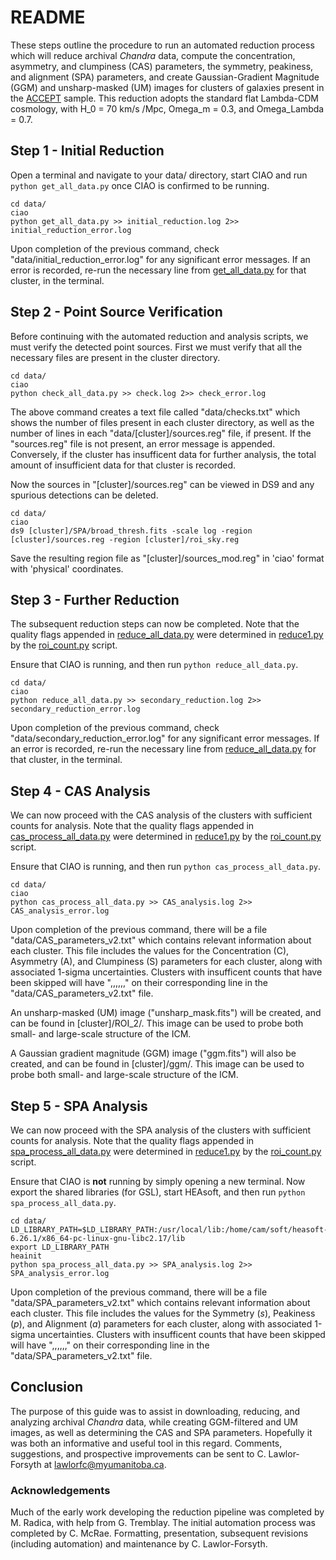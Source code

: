 # README #

These steps outline the procedure to run an automated reduction process which will reduce archival *Chandra* data, compute the concentration, asymmetry, and clumpiness (CAS) parameters, the symmetry, peakiness, and alignment (SPA) parameters, and create Gaussian-Gradient Magnitude (GGM) and unsharp-masked (UM) images for clusters of galaxies present in the [ACCEPT](https://web.pa.msu.edu/astro/MC2/accept/) sample. This reduction adopts the standard flat Lambda-CDM cosmology, with H_0 = 70 km/s /Mpc, Omega_m = 0.3, and Omega_Lambda = 0.7.

## Step 1 - Initial Reduction ##

Open a terminal and navigate to your data/ directory, start CIAO and run `python get_all_data.py` once CIAO is confirmed to be running.
```
cd data/
ciao
python get_all_data.py >> initial_reduction.log 2>> initial_reduction_error.log
```

Upon completion of the previous command, check "data/initial_reduction_error.log" for any significant error messages. If an error is recorded, re-run the necessary line from [get_all_data.py](get_all_data.py) for that cluster, in the terminal.

## Step 2 - Point Source Verification ##

Before continuing with the automated reduction and analysis scripts, we must verify the detected point sources. First we must verify that all the necessary files are present in the cluster directory.
```
cd data/
ciao
python check_all_data.py >> check.log 2>> check_error.log
```

The above command creates a text file called "data/checks.txt" which shows the number of files present in each cluster directory, as well as the number of lines in each "data/[cluster]/sources.reg" file, if present. If the "sources.reg" file is not present, an error message is appended. Conversely, if the cluster has insufficent data for further analysis, the total amount of insufficient data for that cluster is recorded.

Now the sources in "[cluster]/sources.reg" can be viewed in DS9 and any spurious detections can be deleted.
```
cd data/
ciao
ds9 [cluster]/SPA/broad_thresh.fits -scale log -region [cluster]/sources.reg -region [cluster]/roi_sky.reg
```
Save the resulting region file as "[cluster]/sources_mod.reg" in 'ciao' format with 'physical' coordinates.

## Step 3 - Further Reduction ##

The subsequent reduction steps can now be completed. Note that the quality flags appended in [reduce_all_data.py](reduce_all_data.py) were determined in [reduce1.py](reduce1.py) by the [roi_count.py](roi_count.py) script.

Ensure that CIAO is running, and then run `python reduce_all_data.py`.
```
cd data/
ciao
python reduce_all_data.py >> secondary_reduction.log 2>> secondary_reduction_error.log
```

Upon completion of the previous command, check "data/secondary_reduction_error.log" for any significant error messages. If an error is recorded, re-run the necessary line from [reduce_all_data.py](reduce_all_data.py) for that cluster, in the terminal.

## Step 4 - CAS Analysis ##

We can now proceed with the CAS analysis of the clusters with sufficient counts for analysis. Note that the quality flags appended in [cas_process_all_data.py](cas_process_all_data.py) were determined in [reduce1.py](reduce1.py) by the [roi_count.py](roi_count.py) script.

Ensure that CIAO is running, and then run `python cas_process_all_data.py`.
```
cd data/
ciao
python cas_process_all_data.py >> CAS_analysis.log 2>> CAS_analysis_error.log
```

Upon completion of the previous command, there will be a file "data/CAS_parameters_v2.txt" which contains relevant information about each cluster. This file includes the values for the Concentration (C), Asymmetry (A), and Clumpiness (S) parameters for each cluster, along with associated 1-sigma uncertainties. Clusters with insufficent counts that have been skipped will have ",,,,,," on their corresponding line in the "data/CAS_parameters_v2.txt" file.

An unsharp-masked (UM) image ("unsharp_mask.fits") will be created, and can be found in [cluster]/ROI_2/. This image can be used to probe both small- and large-scale structure of the ICM.

A Gaussian gradient magnitude (GGM) image ("ggm.fits") will also be created, and can be found in [cluster]/ggm/. This image can be used to probe both small- and large-scale structure of the ICM.

## Step 5 - SPA Analysis ##

We can now proceed with the SPA analysis of the clusters with sufficient counts for analysis. Note that the quality flags appended in [spa_process_all_data.py](spa_process_all_data.py) were determined in [reduce1.py](reduce1.py) by the [roi_count.py](roi_count.py) script.

Ensure that CIAO is **not** running by simply opening a new terminal. Now export the shared libraries (for GSL), start HEAsoft, and then run `python spa_process_all_data.py`.
```
cd data/
LD_LIBRARY_PATH=$LD_LIBRARY_PATH:/usr/local/lib:/home/cam/soft/heasoft-6.26.1/x86_64-pc-linux-gnu-libc2.17/lib
export LD_LIBRARY_PATH
heainit
python spa_process_all_data.py >> SPA_analysis.log 2>> SPA_analysis_error.log
```

Upon completion of the previous command, there will be a file "data/SPA_parameters_v2.txt" which contains relevant information about each cluster. This file includes the values for the Symmetry (*s*), Peakiness (*p*), and Alignment (*a*) parameters for each cluster, along with associated 1-sigma uncertainties. Clusters with insufficent counts that have been skipped will have ",,,,,," on their corresponding line in the "data/SPA_parameters_v2.txt" file.

## Conclusion ##

The purpose of this guide was to assist in downloading, reducing, and analyzing archival *Chandra* data, while creating GGM-filtered and UM images, as well as determining the CAS and SPA parameters. Hopefully it was both an informative and useful tool in this regard. Comments, suggestions, and prospective improvements can be sent to C. Lawlor-Forsyth at [lawlorfc@myumanitoba.ca](mailto:lawlorfc@myumanitoba.ca).

### Acknowledgements ###
Much of the early work developing the reduction pipeline was completed by M. Radica, with help from G. Tremblay. The initial automation process was completed by C. McRae. Formatting, presentation, subsequent revisions (including automation) and maintenance by C. Lawlor-Forsyth.
